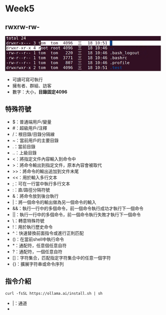 # Week5

## rwxrw-rw-
![rwx](pic\rwx.png)
- 可讀可寫可執行
- 擁有者、群組、訪客
- 數字：大小，**目錄固定4096**

## 特殊符號  

- $：普通端用戶/變量
- #：超級用戶/注釋
- /：根目錄/目錄分隔線
- ~：當前用戶的主要目錄
- .：當前目錄
- ..：上級目錄
- <：將指定文件內容輸入到命令中
- \>：將命令輸出到指定文件，原本內容會被取代
- \>>：將命令的輸出追加到文件末尾
- <<：用於輸入多行文本
- ;：可在一行當中執行多行文本
- :：直/路徑分隔符號
- &：將命令放到後台執行
- |：將一個命令的輸出做為另一個命令的輸入
- &&：執行一行中的多個命令，前一個命令執行成功才執行下一個命令
- ||：執行一行中的多個命令，前一個命令執行失敗才執行下一個命令
- \：轉意特殊符號
- !：用於執行歷史命令
- ^：快速替換前面指令或進行正則匹配
- ()：在當前shell中執行命令
- *：通配符，任意個任意自符
- ?：通配符，一個任意自符
- []：字符集合，匹配指定字符集合中的任意一個字符
- {}：擴展字符串或命令序列


## 指令介紹
```
curl -fsSL https://ollama.ai/install.sh | sh
```
- |：通道
- 
